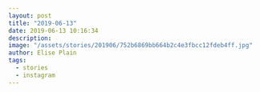 ```yaml
---
layout: post
title: "2019-06-13"
date: 2019-06-13 10:16:34
description: 
image: "/assets/stories/201906/752b6869bb664b2c4e3fbcc12fdeb4ff.jpg"
author: Elise Plain
tags: 
  - stories
  - instagram
---
```



<p></p>
